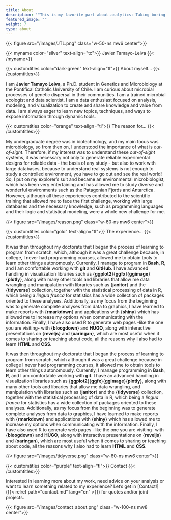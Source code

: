 ```yaml
---
title: About
description: '"This is my favorite part about analytics: Taking boring flat data and bringing it to life through visualization." -John Tukey'
featured_image: ""
weight: 7
type: about
---
```


{{< figure src="/images/JTL.png" class="w-50-ns mw6 center">}}

{{< myname color="silver" text-align="tc">}}
Javier Tamayo-Leiva
{{< /myname>}}

{{< customtitles color="dark-green" text-align="tl">}}
About myself...
{{< /customtitles>}}
   
I am **Javier Tamayo Leiva**, a Ph.D. student in Genetics and Microbiology at the Pontifical Catholic University of Chile. I am curious about microbial processes of genetic dispersal in their communities. I am a trained microbial ecologist and data scientist. I am a data enthusiast focused on analysis, modeling, and visualization to create and share knowledge and value from data. I am always eager to learn new topics, techniques, and ways to expose information through dynamic tools.
   
{{< customtitles color="orange" text-align="tl">}}
The reason for...
{{< /customtitles>}}
   
My undergraduate degree was in biotechnology, and my main focus was microbiology, so from then on, I understood the importance of what is *out-of-sight*. Therefore, if my interest was to understand these *out-of-sight* systems, it was necessary not only to generate reliable experimental designs for reliable data - the basis of any study - but also to work with large databases, because to understand real systems is not enough to study a controlled environment, you have to go out and see the real world! So, I put on my explorer’s suit and became an environmental microbiologist, which has been very entertaining and has allowed me to study diverse and wonderful environments such as the Patagonian Fjords and Antarctica. However, although all these experiences contributed to the scientific training that allowed me to face the first challenge, working with large databases and the necessary knowledge, such as programming languages and their logic and statistical modeling, were a whole new challenge for me.

{{< figure src="/images/reason.png" class="w-60-ns mw6 center">}}

{{< customtitles color="gold" text-align="tl">}}
The experience...
{{< /customtitles>}}

It was then throughout my doctorate that I began the process of learning to program from scratch, which, although it was a great challenge because, in college, I never had programming courses, allowed me to obtain tools to learn other things autonomously. Currently, I manage to program in **Bash**, **R**, and I am comfortable working with **git** and **GitHub**. I have advanced handling in visualization libraries such as {**ggplot2**}{**ggfx**}{**ggimage**}{**plotly**}, along with many other tools and libraries that allow me data wrangling and manipulation with libraries such as {**janitor**} and the {**tidyverse**} collection, together with the statistical processing of data in R, which being a *lingua franca* for statistics has a wide collection of packages oriented to these analyses. Additionally, as my focus from the beginning was to generate complete analyses from data to graphics, I have learned to make reports with {**rmarkdown**} and applications with {**shiny**} which has allowed me to increase my options when communicating with the information. Finally, I have also used R to generate web pages -like the one you are visiting- with {**bloogdown**} and **HUGO**, along with interactive presentations on {**reveljs**} and {**xaringan**}, which are most useful when it comes to sharing or teaching about code, all the reasons why I also had to learn **HTML** and **CSS**.

It was then throughout my doctorate that I began the process of learning to program from scratch, which although it was a great challenge because in college I never had programming courses, it allowed me to obtain tools to learn other things autonomously. Currently, I manage programming in **Bash**, **R**, and I am comfortable working with **git**. I have an advanced handling in visualization libraries such as {**ggplot2**}{**ggfx**}{**ggimage**}{**plotly**}, along with many other tools and libraries that allow me data wrangling, and manipulation with libraries such as {**janitor**} and the {**tidyverse**} collection, together with the statistical processing of data in R, which being a *lingua franca* for statistics has a wide collection of packages oriented to these analyses. Additionally, as my focus from the beginning was to generate complete analyses from data to graphics, I have learned to make reports with {**rmarkdown**} and applications with {**shiny**} which has allowed me to increase my options when communicating with the information. Finally, I have also used R to generate web pages -like the one you are visiting- with {**bloogdown**} and **HUGO**, along with interactive presentations on {**reveljs**} and {**xaringan**}, which are most useful when it comes to sharing or teaching about code, all the reasons why I also had to learn **HTML** and **CSS**.

{{< figure src="/images/tidyverse.png" class="w-60-ns mw6 center">}}

{{< customtitles color="purple" text-align="tl">}}
Contact
{{< /customtitles>}}

Interested in learning more about my work, need advice on your analysis or want to learn something related to my experience? Let’s get in [Contact!]({{< relref path="contact.md" lang="en" >}}) for quotes and/or joint projects.
   
{{< figure src="/images/contact_about.png" class="w-100-ns mw8 center">}}